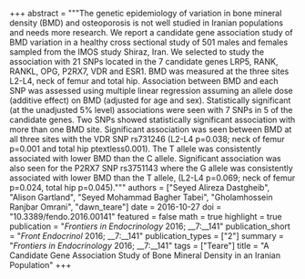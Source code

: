 +++
abstract = """The genetic epidemiology of variation in bone mineral density (BMD) and osteoporosis is not well studied in Iranian populations and needs more research. We report a candidate gene association study of BMD variation in a healthy cross sectional study of 501 males and females sampled from the IMOS study Shiraz, Iran. We selected to study the association with 21 SNPs located in the 7 candidate genes LRP5, RANK, RANKL, OPG, P2RX7, VDR and ESR1. BMD was measured at the three sites L2-L4, neck of femur and total hip. Association between BMD and each SNP was assessed using multiple linear regression assuming an allele dose (additive effect) on BMD (adjusted for age and sex). Statistically significant (at the unadjusted 5% level) associations were seen with 7 SNPs in 5 of the candidate genes. Two SNPs showed statistically significant association with more than one BMD site. Significant association was seen between BMD at all three sites with the VDR SNP rs731246 (L2-L4 p=0.038; neck of femur p=0.001 and total hip ptextless0.001). The T allele was consistently associated with lower BMD than the C allele. Significant association was also seen for the P2RX7 SNP rs3751143 where the G allele was consistently associated with lower BMD than the T allele, (L2-L4 p=0.069; neck of femur p=0.024, total hip p=0.045)."""
authors = ["Seyed Alireza Dastgheib", "Alison Gartland", "Seyed Mohammad Bagher Tabei", "Gholamhossein Ranjbar Omrani", "dawn_teare"]
date = 2016-10-27
doi = "10.3389/fendo.2016.00141"
featured = false
math = true
highlight = true
publication = "*Frontiers in Endocrinology* 2016; __7:__141"
publication_short = "*Front Endocrinol* 2016; __7:__141"
publication_types = ["2"]
summary = "*Frontiers in Endocrinology* 2016; __7:__141"
tags = ["Teare"]
title = "A Candidate Gene Association Study of Bone Mineral Density in an Iranian Population"
+++

